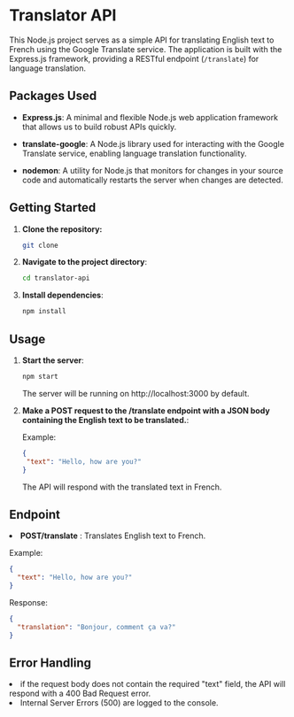 # Translator API

This Node.js project serves as a simple API for translating English text to French using the Google Translate service. The application is built with the Express.js framework, providing a RESTful endpoint (`/translate`) for language translation.



## Packages Used

- **Express.js**: A minimal and flexible Node.js web application framework that allows us to build robust APIs quickly.

- **translate-google**: A Node.js library used for interacting with the Google Translate service, enabling language translation functionality.

- **nodemon**: A utility for Node.js that monitors for changes in your source code and automatically restarts the server when changes are detected. 

## Getting Started

1. **Clone the repository:**

   ```bash
   git clone 
   ```
2. **Navigate to the project directory**:

    ```bash
    cd translator-api
    ```
3. **Install dependencies**:
    ```bash
    npm install
    ```
## Usage

1. **Start the server**:
    ```bash
    npm start
    ```
    The server will be running on http://localhost:3000 by default.

2. **Make a POST request to the /translate endpoint with a JSON body containing the English text to be translated.**:

    Example:
    ```json
    {
     "text": "Hello, how are you?"
    }
    ```
    The API will respond with the translated text in French.

## Endpoint

 <li> <b>POST/translate</b> : Translates English text to French.</li>
    
Example:
```json
{
  "text": "Hello, how are you?"
}
```
Response:
```json
{
  "translation": "Bonjour, comment ça va?"
}
```

## Error Handling

<li>if the request body does not contain the required "text" field, the API will respond with a 400 Bad Request error.</li>
<li>Internal Server Errors (500) are logged to the console.</li>
